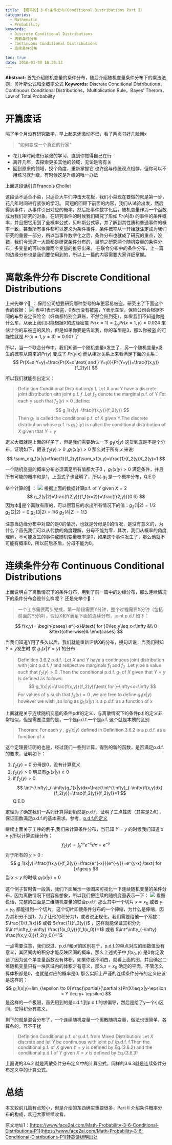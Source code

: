 ```yaml
---
title: 【概率论】3-6:条件分布(Conditional Distributions Part I）
categories:
  - Mathematic
  - Probability
keywords:
  - Discrete Conditional Distributions
  - 离散条件分布
  - Continuous Conditional Distributions
  - 连续条件分布

toc: true
date: 2018-03-08 10:38:13
---
```


**Abstract:** 首先介绍随机变量的条件分布，随后介绍随机变量条件分布下的乘法法则，贝叶斯公式和全概率公式
**Keywords:** Discrete Conditional Distributions，Continuous Conditional Distributions，Multiplication Rule，Bayes' Therom，Law of Total Probability

<!--more-->
# 开篇废话
隔了半个月没有研究数学，早上起来还激动不已，看了两页书好几脸懵x
> “如何变成一个真正的行家”
- 花几年时间进行紧张的学习，直到你觉得自己在行
- 离开几年，去探索更多其他的领域，无论是否有关
- 回到原来的领域，换个角度，重新掌握它
也许这与传统观点相悖，但你可以不用练习就升级，有时候这是升级的唯一办法

上面这段话引自Francois Chollet

这段话不适合小菜，只适合大牛们冲击天花板，我们小菜现在要做的就是第一步，花几年时间进行紧张的学习。
简短的回顾下前面的内容，我们从试验出发，然后得到事件，从事件引出对应的概率，然后把事件数字化后，随机变量作为一个函数成为我们研究的对象，在研究事件的时候我们研究了形如 $Pr(A|B)$ 的事件的条件概率，并且把它用到了全概率公式，贝叶斯公式等，并了解到其性质和普通事件的概率一致，甚至所有事件都可以定义为条件事件，条件概率从一开始就注定成为我们研究的重要一部分，所以当事件数字化之后，条件分布也就成了研究的重点，没错，我们今天这一大篇都是研究条件分布的，目前之研究两个随机变量的条件分布，多变量的可以依靠两个变量的推导出来。
在联合分布中的条件分布，上一篇的边缘分布也是我们要使用到的，所以上一篇的内容需要大家详细掌握。
# 离散条件分布 Discrete Conditional Distributions
上来先举个🌰 ：
保险公司想要研究哪种型号的车更容易被盗，研究出了下面这个表的数据：
![](https://tony4ai-1251394096.cos.ap-hongkong.myqcloud.com/blog_images/Math-Probability-3-6-Conditional-Distributions-P1/car.png)
表中1表示被盗，0表示没有被盗，Y表示车型，保险公司会根据不同的车型设定保险金（奸商都特别会算账，不然会赔到死），如果我们不知道你是什么车，从表上我们只能根据X的边缘密度 $Pr(x=1)=\sum_{y}Pr(x=1,y)=0.024$ 来估计你的车被盗的风险，但是如果你要是告诉我，你的车型是3，那么你被盗  的可能性就是 $Pr(x=1,y=3)=0.001$ 了

所以，当一个联合分布中，我们知道一个随机变量x发生了，另一个随机变量y发生的概率从原来的$Pr(y)$ 变成了 $Pr(y|x)$ 而从相对关系上来看满足下面的关系：
$$
Pr(X=x|Y=y)=\frac{Pr(X=x \text{ and } Y=y)}{Pr(Y=y)}=\frac{f(x,y)}{f_2(y)}
$$

所以我们就能引出定义：
> Definition Conditional Distribution/p.f. Let X and Y have a discrete joint distribution eith joint p.f. $f$ .Let $f_2$ denote the marginal p.f. of Y Fot each y such that $f_2(y)>0$ ,define:
$$
g_1(x|y)=\frac{f(x,y)}{f_2(y)}
$$
>Then $g_1$ is called the conditional p.f. of X given Y.The discrete distribution whose p.f. is $g_1(\cdot |y)$ is called the conditional distribution of $X$ given that $Y=y$

定义大概就是上面的样子了，但是我们需要确认一下 $g_1(x|y)$ 这货到底是不是个分布，证明如下，假设 $f_2(y)>0$ ,$g_1(x|y)>0$ 那么对于所有 $x$ 来说:
$$
\sum_x g_1(x|y)=\frac{1}{f_2(y)}\sum_xf(x,y)=\frac{1}{f_2(y)}f_2(y)=1
$$

一个随机变量的概率分布必须满足所有值都大于0 ，$g_1(x|y)>0$ 满足条件，并且所有可能的概率和是1，上面式子也证明了，所以 $g_1$ 是一个概率分布，Q.E.D

举个计算的🌰 ：
![](https://tony4ai-1251394096.cos.ap-hongkong.myqcloud.com/blog_images/Math-Probability-3-6-Conditional-Distributions-P1/table3_4.png)
根据上面的数据计算p.f. of $Y$ given $X=2$
$$
g_2(y|2)=\frac{f(2,y)}{f_1(x=2)}=\frac{f(2,y)}{0.6}
$$
因为本🌰是个离散有限的，可以很容易的求出所有情况下的值：$g_2(1|2)=1/2$ $g_2(2|2)=0$  $g_2(3|2)=1/6$ $g_2(4|2)=1/3$

注意当边缘分布中对应的是0的情况，也就是分母是0的情况，是没有意义的，为什么？首先我们可以从代数的角度理解，分母不能为零，其次，我们从概率的角度理解，不可能发生的事件或随机变量概率是0，如果这个事件发生了，那么他就不可能有概率0，所以前后矛盾，分母不能为0。
# 连续条件分布 Continuous Conditional Distributions
上面说明白了离散情况下的条件分布，用到了前一篇中的边缘分布，那么连续情况下的条件分布会是什么样呢？
还是先举个🌰 ：
>一个工序需要两步完成，第一阶段需要Y分钟，整个过程需要X分钟（包括前面的Y分钟），假设X和Y满足下面的连续分布，joint p.d.f.如下：

$$
f(x,y)=
\begin{cases}
e^{-x}&\text{ for }0\leq y\leq x<\infty &\\
0 &\text{otherwise}&
\end{cases}
$$

当我们知道Y用了多久以后，我们就能重新评估X的分布，换句话说，当我们得知 $Y=y$发生时 求 $g_1(x|Y=y)$ 的分布

> Definition 3.6.2 p.d.f. :Let $X$ and $Y$ have a continuous joint distribution with joint p.d.f. $f$ and respective marginals $f_1$ and $f_2$ .Let $y$ be a value such that $f_2(y)>0$ .Then the conditional p.d.f. $g_1$ of $X$ given that $Y=y$ is defined as follows:
$$
g_1(x|y)=\frac{f(x,y)}{f_2(y)}\text{ for }-\infty<x<\infty
$$
For values of y such that $f_2(y)=0$ ,we are free to define $g_1(x|y)$ however we wish ,so long as $g_1(x|y)$ is a p.d.f. as a function of $x$

上面就是关于连续随机变量的条件pdf的定义，与离散情况下的条件p.f.的定义非常相似，但是需要注意的是，一个是p.d.f.一个是p.f. 这个就是本质的区别

>Theorem: For each $y$ , $g_1(x|y)$ defined in Definition 3.6.2 is a p.d.f. as a function of $x$

这个定理要证明的也是，经过我们一些列计算，得到的新的函数，是否满足p.d.f.的要求，证明如下：
1. $f_2(y)=0$ 分母是0，没有计算意义
2. $f_2(y)>0$ 明显有$g_1(x|y)\geq0$
3. if $f_2(y)>0$
$$
\int^{\infty}_{-\infty}g_1(x|y)dx=\frac{\int^{\infty}_{-\infty}f(x,y)dx}{f_2(y)}=\frac{f_2(y)}{f_2(y)}=1
$$
Q.E.D

定理为了确定我们一系列计算得到仍然是p.d.f，证明了三点性质（其实是2点），保证函数满足p.d.f.的基本需求。参考，[p.d.f.的定义](http://face2ai.com/Math-Probability-3-2-Continuous-Distribution/)

继续上面关于工序的例子,我们来计算条件分布，当已知 $Y=y$ 的时候我们知道 $x\geq y$所以计算边缘分布：
$$
f_2(y)=\int^\infty_{y}e^{-x}dx=e^{-y}
$$
对于所有的 $y>0$ :
$$
g_1(x|y)=\frac{f(x,y)}{f_2(y)}=\frac{e^{-x}}{e^{-y}}=e^{y-x},\text{ for }x\geq y
$$
当 $x<y$ 的时候 $g_1(x|y)=0$

这个例子暂时告一段落，我们下面展示一张图来可视化一下连续随机变量的条件分布，因为离散情况下很容易想象，所以我们把连续的随机变量表示一下：
![](https://tony4ai-1251394096.cos.ap-hongkong.myqcloud.com/blog_images/Math-Probability-3-6-Conditional-Distributions-P1/p_d_f.png)
看图说话，完整的曲面是二维随机变量的联合p.d.f. 那么其中一个切片 $x=x_0$ 或者  $y=y_0$ 都能得到一个切片，这个切片即使条件分布的一个伸缩，为什么是伸缩，因为其积分不是1，为了让他的积分为1，或者说正规化，我们需要给他一个系数：$\frac{1}{f_1(x)}$ 或者 $\frac{1}{f_2(y)}$ ，这样就能保证其积分为 $\int^\infty_{-\infty} \frac{f(x_0,y)}{f_1(x_0)}=1$ 或者 $\int^\infty_{-\infty} \frac{f(x,y_0)}{f_2(y_0)}=1$

一点需要注意，我们说过，p.d.f和pf的区别在于，p.d.f.的单点对应的函数值没有意义，其区间内的积分才能反映区间的概率，那么上述式子中 $f(x_0,y)$ 是0肯定没错了因为这个单变量函数没有体积，如果你还不明白，就看上面的图，并且确定二维随机变量只有一块区域内的体积才有意义，那么$x=x_0$ 确定的平面，不管怎么算体积都是0，也就是对应的概率是0.
那么实际上严谨的连续条件分布的定义应该是这样的：
$$
g_1(x|y)=lim_{\epsilon \to 0}\frac{\partial}{\partial x}Pr(X\leq x|y-\epsilon < Y \leq y+ \epsilon)
$$
是这样的一个极限，首先用到的是c.d.f.到p.d.f.的求偏导，然后是给了y一个小区间，使得积分有意义。

剩下的就是混合分布了，一个连续随机变量一个离散随机变量，做法也很简单，各算各的，互不干扰
> Definition Conditional p.f. or p.d.f. from Mixed Distribution: Let $X$ discrete and let $Y$ be continuous with joint p.f./p.d.f. f.Then the conditional p.f. of $X$ given $Y=y$ is defined by Eq.(3.6.2) and the conditional p.d.f of $Y$ given $X=x$ is defined by Eq.(3.6.3)

上面说的3.6.2 就是离散条件分布定义中的计算公式，同样的3.6.3就是连续条件分布定义中的计算公式。

# 总结
本文较前几篇有点短小，但是介绍的东西确实重要很多，Part II 介绍条件概率分布的构成，欢迎大家继续收看。





原文地址1：[https://www.face2ai.com/Math-Probability-3-6-Conditional-Distributions-P1](https://www.face2ai.com/Math-Probability-3-6-Conditional-Distributions-P1)转载请标明出处
